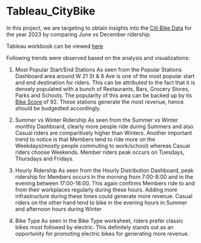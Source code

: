 # Tableau_CityBike

In this project, we are targeting to obtain insights into the [Citi Bike Data](https://citibikenyc.com/system-data) for the year 2023 by comparing June vs December ridership.

Tableau workbook can be viewed [here](https://public.tableau.com/app/profile/neha.s1667/viz/Tableau_Module18_NYBike_Challenge/StartHourlydistribution?publish=yes)

Following trends were observed based on the analysis and visualizations:

1. Most Popular Start/End Stations
   As seen from the Popular Stations Dashboard area around W 21 St & 6 Ave is one of the most popular start and end destination for riders. This can be attributed to the fact that it is densely populated with a bunch of Restaurants, Bars, Grocery Stores, Parks and Schools. The popularity of this area can be backed up by its [Bike Score](https://www.walkscore.com/score/6th-ave-w-21st-st-new-york) of 92.
   These stations generate the most revenue, hence should be budgedted accordingly.

2. Summer vs Winter Ridership
   As seen from the Summer vs Winter monthly Dashboard, clearly more people ride during Summers and also Casual riders are comparitively higher than Winters. Another important trend to notice is that Members tend to ride more on the Weekdays(mostly people commuting to work/school) whereas Casual riders choose Weekends. Member riders peak occurs on Tuesdays, Thursdays and Fridays.

3. Hourly Ridership
   As seen from the Hourly Distribution Dashboard, peak ridership for Members occurs in the morning from 7:00-8:00 and in the evening between 17:00-18:00. This again confirms Members ride to and from their workplaces regularly during these hours. Adding more infrastructure during these times could generate more revenue. Casual riders on the other hand tend to bike in the evening hours in Summer and afternoon hours during Winter

4. Bike Type
   As seen in the Bike Type worksheet, riders prefer classic bikes most followed by electric. This definitely stands out as an opportunity for promoting electric bikes for generating more revenue.
